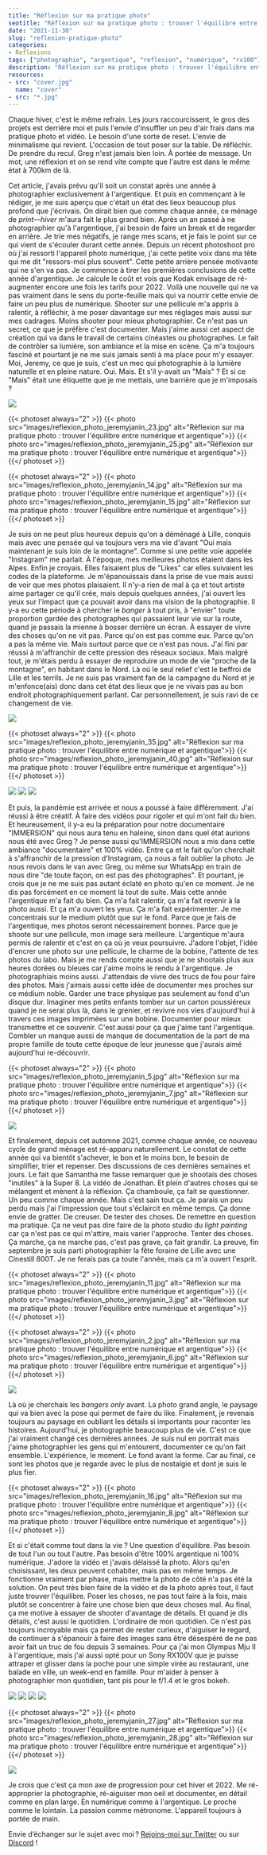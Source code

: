 ```yaml
---
title: "Réflexion sur ma pratique photo"
seotitle: "Réflexion sur ma pratique photo : trouver l'équilibre entre numérique et argentique"
date: "2021-11-30"
slug: "reflexion-pratique-photo"
categories:
- Reflexions
tags: ["photographie", "argentique", "reflexion", "numérique", "rx100"]
description: "Réflexion sur ma pratique photo : trouver l'équilibre entre numérique et argentique."
resources:
- src: "cover.jpg"
  name: "cover"
- src: "*.jpg"
---
```


Chaque hiver, c'est le même refrain. Les jours raccourcissent, le gros des projets est derrière moi et puis l'envie d'insuffler un peu d'air frais dans ma pratique photo et vidéo. Le besoin d'une sorte de reset. L'envie de minimalisme qui revient. L'occasion de tout poser sur la table. De réfléchir. De prendre du recul. Greg n'est jamais bien loin. À portée de message. Un mot, une réflexion et on se rend vite compte que l'autre est dans le même état à 700km de là.

Cet article, j'avais prévu qu'il soit un constat après une année à photographier exclusivement à l'argentique. Et puis en commençant à le rédiger, je me suis aperçu que c'était un état des lieux beaucoup plus profond que j'écrivais. On dirait bien que comme chaque année, ce ménage de *print—hiver* m'aura fait le plus grand bien. Après un an passé à ne photographier qu'à l'argentique, j'ai besoin de faire un break et de regarder en arrière. Je trie mes négatifs, je range mes scans, et je fais le point sur ce qui vient de s'écouler durant cette année. Depuis un récent photoshoot pro où j'ai ressorti l'appareil photo numérique, j'ai cette petite voix dans ma tête qui me dit "ressors-moi plus souvent". Cette petite arrière pensée motivante qui ne s'en va pas. Je commence à tirer les premières conclusions de cette année d'argentique. Je calcule le coût et vois que Kodak envisage de ré-augmenter encore une fois les tarifs pour 2022. Voilà une nouvelle qui ne va pas vraiment dans le sens du porte-feuille mais qui va nourrir cette envie de faire un peu plus de numérique. Shooter sur une pellicule m'a appris à ralentir, à réfléchir, à me poser davantage sur mes réglages mais aussi sur mes cadrages. Moins shooter pour mieux photographier. Ce n'est pas un secret, ce que je préfère c'est documenter. Mais j'aime aussi cet aspect de création qui va dans le travail de certains cinéastes ou photographes. Le fait de contrôler sa lumière, son ambiance et la mise en scène. Ça m'a toujours fasciné et pourtant je ne me suis jamais senti à ma place pour m'y essayer. Moi, Jeremy, ce que je suis, c'est un mec qui photographie à la lumière naturelle et en pleine nature. Oui. Mais. Et s'il y-avait un "Mais" ? Et si ce "Mais" était une étiquette que je me mettais, une barrière que je m'imposais ?

![](images/reflexion_photo_jeremyjanin_24.jpg)

{{< photoset always="2" >}} {{< photo src="images/reflexion_photo_jeremyjanin_23.jpg" alt="Réflexion sur ma pratique photo : trouver l'équilibre entre numérique et argentique">}} {{< photo src="images/reflexion_photo_jeremyjanin_25.jpg" alt="Réflexion sur ma pratique photo : trouver l'équilibre entre numérique et argentique">}} {{</ photoset >}}

{{< photoset always="2" >}} {{< photo src="images/reflexion_photo_jeremyjanin_14.jpg" alt="Réflexion sur ma pratique photo : trouver l'équilibre entre numérique et argentique">}} {{< photo src="images/reflexion_photo_jeremyjanin_15.jpg" alt="Réflexion sur ma pratique photo : trouver l'équilibre entre numérique et argentique">}} {{</ photoset >}}

Je suis on ne peut plus heureux depuis qu'on a déménagé à Lille, conquis mais avec une pensée qui va toujours vers ma vie d'avant "Oui mais maintenant je suis loin de la montagne". Comme si une petite voie appelée "Instagram" me parlait. À l'époque, mes meilleures photos étaient dans les Alpes. Enfin je croyais. Elles faisaient plus de "Likes" car elles suivaient les codes de la plateforme. Je m'épanouissais dans la prise de vue mais aussi de voir que mes photos plaisaient. Il n'y-a rien de mal à ça et tout artiste aime partager ce qu'il crée, mais depuis quelques années, j'ai ouvert les yeux sur l'impact que ça pouvait avoir dans ma vision de la photographie. Il y-a eu cette période à chercher le *banger* à tout pris, à "envier" toute proportion gardée des photographes qui passaient leur vie sur la route, quand je passais la mienne à bosser derrière un écran. À essayer de vivre des choses qu'on ne vit pas. Parce qu'on est pas comme eux. Parce qu'on a pas la même vie. Mais surtout parce que ce n'est pas nous. J'ai fini par réussi à m'affranchir de cette pression des réseaux sociaux. Mais malgré tout, je m'étais perdu à essayer de reproduire un mode de vie "proche de la montagne", en habitant dans le Nord. Là où le seul relief c'est le beffroi de Lille et les terrils. Je ne suis pas vraiment fan de la campagne du Nord et je m'enfonce(ais) donc dans cet état des lieux que je ne vivais pas au bon endroit photographiquement parlant. Car personnellement, je suis ravi de ce changement de vie.

![](images/reflexion_photo_jeremyjanin_32.jpg)

{{< photoset always="2" >}} {{< photo src="images/reflexion_photo_jeremyjanin_35.jpg" alt="Réflexion sur ma pratique photo : trouver l'équilibre entre numérique et argentique">}} {{< photo src="images/reflexion_photo_jeremyjanin_40.jpg" alt="Réflexion sur ma pratique photo : trouver l'équilibre entre numérique et argentique">}} {{</ photoset >}}

![](images/reflexion_photo_jeremyjanin_38.jpg)
![](images/reflexion_photo_jeremyjanin_41.jpg)
![](images/reflexion_photo_jeremyjanin_33.jpg)

Et puis, la pandémie est arrivée et nous a poussé à faire différemment. J'ai réussi à être créatif. À faire des vidéos pour rigoler et qui m'ont fait du bien. Et heureusement, il y-a eu la préparation pour notre documentaire "IMMERSION" qui nous aura tenu en haleine, sinon dans quel état aurions nous été avec Greg ?
Je pense aussi qu'IMMERSION nous a mis dans cette ambiance "documentaire" et 100% vidéo. Entre ça et le fait qu'on cherchait à s'affranchir de la pression d'Instagram, ça nous a fait oublier la photo. Je nous revois dans le van avec Greg, ou même sur WhatsApp en train de nous dire "de toute façon, on est pas des photographes". Et pourtant, je crois que je ne me suis pas autant éclaté en photo qu'en ce moment. Je ne dis pas forcément en ce moment là tout de suite. Mais cette année l'argentique m'a fait du bien. Ça m'a fait ralentir, ça m'a fait revenir à la photo aussi. Et ça m'a ouvert les yeux. Ça m'a fait expérimenter. Je me concentrais sur le medium plutôt que sur le fond. Parce que je fais de l'argentique, mes photos seront nécessairement bonnes. Parce que je shoote sur une pellicule, mon image sera meilleure. L'argentique m'aura permis de ralentir et c'est en ça où je veux poursuivre. J'adore l'objet, l'idée d'encrer une photo sur une pellicule, le charme de la bobine, l'attente de tes photos du labo. Mais je me rends compte aussi que je ne shootais plus aux heures dorées ou bleues car j'aime moins le rendu à l'argentique. Je photographiais moins aussi. J'attendais de vivre des trucs de fou pour faire des photos. Mais j'aimais aussi cette idée de documenter mes proches sur ce médium noble. Garder une trace physique pas seulement au fond d'un disque dur. Imaginer mes petits enfants tomber sur un carton poussiéreux quand je ne serai plus là, dans le grenier, et revivre nos vies d'aujourd'hui à travers ces images imprimées sur une bobine. Documenter pour mieux transmettre et ce souvenir. C'est aussi pour ça que j'aime tant l'argentique. Combler un manque aussi de manque de documentation de la part de ma propre famille de toute cette époque de leur jeunesse que j'aurais aimé aujourd'hui re-découvrir.

{{< photoset always="2" >}} {{< photo src="images/reflexion_photo_jeremyjanin_5.jpg" alt="Réflexion sur ma pratique photo : trouver l'équilibre entre numérique et argentique">}} {{< photo src="images/reflexion_photo_jeremyjanin_7.jpg" alt="Réflexion sur ma pratique photo : trouver l'équilibre entre numérique et argentique">}} {{</ photoset >}}

![](images/reflexion_photo_jeremyjanin_19.jpg)

Et finalement, depuis cet automne 2021, comme chaque année, ce nouveau cycle de grand ménage est ré-apparu naturellement. Le constat de cette année qui va bientôt s'achever, le bon et le moins bon, le besoin de simplifier, trier et repenser. Des discussions de ces dernières semaines et jours. Le fait que Samantha me fasse remarquer que je shootais des choses "inutiles" à la Super 8. La vidéo de Jonathan. Et plein d'autres choses qui se mélangent et mènent à la réflexion. Ça chamboule, ça fait se questionner. Un peu comme chaque année. Mais c'est sain tout ça. Je parais un peu perdu mais j'ai l'impression que tout s'éclaircit en même temps. Ça donne envie de gratter. De creuser. De tester des choses. De remettre en question ma pratique. Ça ne veut pas dire faire de la photo studio du _light painting_ car ça n'est pas ce qui m'attire, mais varier l'approche. Tenter des choses. Ça marche, ça ne marche pas, c'est pas grave, ça fait grandir. La preuve, fin septembre je suis parti photographier la fête foraine de Lille avec une Cinestill 800T. Je ne ferais pas ça toute l'année, mais ça m'a ouvert l'esprit.

{{< photoset always="2" >}} {{< photo src="images/reflexion_photo_jeremyjanin_11.jpg" alt="Réflexion sur ma pratique photo : trouver l'équilibre entre numérique et argentique">}} {{< photo src="images/reflexion_photo_jeremyjanin_3.jpg" alt="Réflexion sur ma pratique photo : trouver l'équilibre entre numérique et argentique">}} {{</ photoset >}}

{{< photoset always="2" >}} {{< photo src="images/reflexion_photo_jeremyjanin_2.jpg" alt="Réflexion sur ma pratique photo : trouver l'équilibre entre numérique et argentique">}} {{< photo src="images/reflexion_photo_jeremyjanin_6.jpg" alt="Réflexion sur ma pratique photo : trouver l'équilibre entre numérique et argentique">}} {{</ photoset >}}

![](images/reflexion_photo_jeremyjanin_29.jpg)

Là où je cherchais les *bangers only* avant. La photo grand angle, le paysage qui va bien avec la pose qui permet de faire du like. Finalement, je revenais toujours au paysage en oubliant les détails si importants pour raconter les histoires. Aujourd'hui, je photographie beaucoup plus de vie. C'est ce que j'ai vraiment changé ces dernières années. Je suis nul en portrait mais j'aime photographier les gens qui m'entourent, documenter ce qu'on fait ensemble. L'expérience, le moment. Le fond avant la forme. Car au final, ce sont les photos que je regarde avec le plus de nostalgie et dont je suis le plus fier.

{{< photoset always="2" >}} {{< photo src="images/reflexion_photo_jeremyjanin_16.jpg" alt="Réflexion sur ma pratique photo : trouver l'équilibre entre numérique et argentique">}} {{< photo src="images/reflexion_photo_jeremyjanin_8.jpg" alt="Réflexion sur ma pratique photo : trouver l'équilibre entre numérique et argentique">}} {{</ photoset >}}

Et si c'était comme tout dans la vie ? Une question d'équilibre. Pas besoin de tout l'un ou tout l'autre. Pas besoin d'être 100% argentique ni 100% numérique. J'adore la vidéo et j'avais délaissé la photo. Alors qu'en choisissant, les deux peuvent cohabiter, mais pas en même temps. Je fonctionne vraiment par phase, mais mettre la photo de côté n'a pas été la solution. On peut très bien faire de la vidéo et de la photo après tout, il faut juste trouver l'équilibre. Poser les choses, ne pas tout faire à la fois, mais plutôt se concentrer à faire une chose bien que deux choses mal. Au final, ça me motive à essayer de shooter d'avantage de détails. Et quand je dis détails, c'est aussi le quotidien. L'ordinaire de mon quotidien. Ce n'est pas toujours incroyable mais ça permet de rester curieux, d'aiguiser le regard, de continuer à s'épanouir à faire des images sans être désespéré de ne pas avoir fait un truc de fou depuis 3 semaines. Pour ça j'ai mon Olympus Mju II à l'argentique, mais j'ai aussi opté pour un Sony RX100V que je puisse attraper et glisser dans la poche pour une simple virée au restaurant, une balade en ville, un week-end en famille. Pour m'aider à penser à photographier mon quotidien, tant pis pour le f/1.4 et le gros bokeh.

![](images/reflexion_photo_jeremyjanin_21.jpg)
![](images/reflexion_photo_jeremyjanin_1.jpg)
![](images/reflexion_photo_jeremyjanin_26.jpg)
![](images/reflexion_photo_jeremyjanin_30.jpg)

{{< photoset always="2" >}} {{< photo src="images/reflexion_photo_jeremyjanin_27.jpg" alt="Réflexion sur ma pratique photo : trouver l'équilibre entre numérique et argentique">}} {{< photo src="images/reflexion_photo_jeremyjanin_28.jpg" alt="Réflexion sur ma pratique photo : trouver l'équilibre entre numérique et argentique">}} {{</ photoset >}}

![](images/reflexion_photo_jeremyjanin_31.jpg)

Je crois que c'est ça mon axe de progression pour cet hiver et 2022. Me ré-approprier la photographie, ré-aiguiser mon oeil et documenter, en détail comme en plan large. En numérique comme à l'argentique. Le proche comme le lointain. La passion comme métronome. L'appareil toujours à portée de main.

Envie d’échanger sur le sujet avec moi ? [Rejoins-moi sur Twitter](https://twitter.com/jeremyjanin) ou sur [Discord](https://discord.gg/rvk5DTwT8H) !
